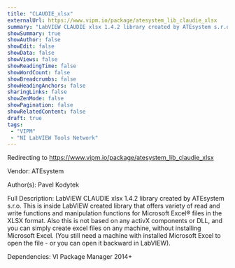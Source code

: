 ```yaml
---
title: "CLAUDIE_xlsx"
externalUrl: https://www.vipm.io/package/atesystem_lib_claudie_xlsx
summary: "LabVIEW CLAUDIE xlsx 1.4.2 library created by ATEsystem s.r.o."
showSummary: true
showAuthor: false
showEdit: false
showData: false
showViews: false
showReadingTime: false
showWordCount: false
showBreadcrumbs: false
showHeadingAnchors: false
sharingLinks: false
showZenMode: false
showPagination: false
showRelatedContent: false
draft: true
tags:
 - "VIPM"
 - "NI LabVIEW Tools Network"
---
```


Redirecting to https://www.vipm.io/package/atesystem_lib_claudie_xlsx

Vendor: ATEsystem

Author(s): Pavel Kodytek
 
Full Description:
LabVIEW CLAUDIE xlsx 1.4.2 library created by ATEsystem s.r.o. This is inside LabVIEW created library that offers variety of read and write functions and manipulation functions for Microsoft Excel® files in the XLSX format. Also this is not based on any activX components or DLL, and you can simply create excel files on any machine, without installing Microsoft Excel. (You still need a machine with installed Microsoft Excel to open the file - or you can open it backward in LabVIEW).

Dependencies: VI Package Manager 2014+
